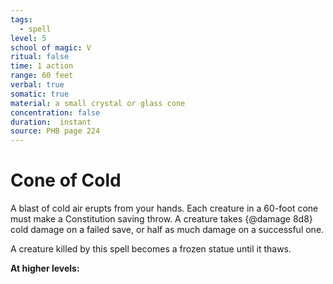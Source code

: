 ```yaml
---
tags:
  - spell
level: 5
school of magic: V
ritual: false
time: 1 action
range: 60 feet
verbal: true
somatic: true
material: a small crystal or glass cone
concentration: false
duration:  instant
source: PHB page 224
---
```

# Cone of Cold
A blast of cold air erupts from your hands. Each creature in a 60-foot cone must make a Constitution saving throw. A creature takes {@damage 8d8} cold damage on a failed save, or half as much damage on a successful one.

A creature killed by this spell becomes a frozen statue until it thaws.

**At higher levels:** 